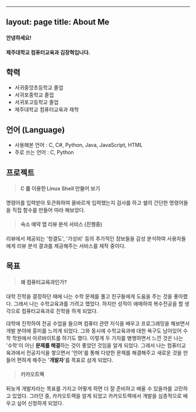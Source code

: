 
---
layout: page
title: About Me
---

#### 안녕하세요! 

#### 제주대학교 컴퓨터교육과 김장혁입니다.

## **학력**

* 서귀중앙초등학교 졸업
* 서귀포중학교 졸업
* 서귀포고등학교 졸업
* 제주대학교 컴퓨터교육과 재학

## **언어 (Language)**
- 사용해본 언어 : C, C#, Python, Java, JavaScript, HTML
- 주로 쓰는 언어 : C, Python

## **프로젝트**
>#### C 를 이용한 Linux Shell 만들어 보기 
명령어를 입력받아 토큰화하여 올바르게 입력했는지 검사를 하고 
쉘의 간단한 명령어들을 직접 함수를 만들어 따라 해보았다. 
>#### 숙소 예약 앱 리뷰 분석 서비스 (진행중)
 리뷰에서 제공되는 '청결도', '가성비' 등의 추가적인 정보들을 감성 분석하여
 사용자들에게 리뷰 분석 결과를 제공해주는 서비스를 제작 중이다.

## **목표** 
> #### 왜 컴퓨터교육과인가?
대학 진학을 결정하던 때에 나는 수학 문제를 풀고 친구들에게 도움을 주는 것을 좋아했다. 그래서 나는 수학교육과를 가려고 했었다. 하지만 성적이 애매하여 복수전공을 할 생각으로 컴퓨터교육과로 진학을 하게 되었다.

대학에 진학하여 전공 수업을 들으며 컴퓨터 관련 지식을 배우고 프로그래밍을 해보면서 개발 분야에 흥미를 느끼게 되었다. 그와 동시에 수학교육과에 대한 욕구도 남아있어 수학 학원에서 아르바이트를 하기도 했다. 이렇게 두 가지를 병행하면서 느낀 것은 나는 '수학'이 아닌 **문제를 해결**하는 것이 좋았던 것임을 알게 되었다. 그래서 나는 컴퓨터교육과에서 전공지식을 쌓으면서 '언어'를 통해 다양한 문제를 해결해주고 새로운 것을 만들어 편하게 해주는 '**개발자**'를 목표로 삼게 되었다.

> #### 카카오트랙
뒤늦게 개발자라는 목표를 가지고 어떻게 하면 더 잘 준비하고 배울 수 있을까를 고민하고 있었다. 그러던 중, 카카오트랙을 알게 되었고 카카오트랙에서 개발을 심층적으로 배우고 싶어 신청하게 되었다.